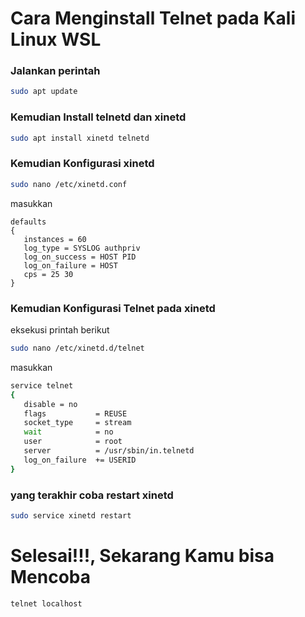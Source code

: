 # Cara Menginstall Telnet pada Kali Linux WSL
### Jalankan perintah
```bash
sudo apt update
```
### Kemudian Install telnetd dan xinetd
```bash
sudo apt install xinetd telnetd
```
### Kemudian Konfigurasi xinetd
```bash
sudo nano /etc/xinetd.conf
```
masukkan
```
defaults
{
   instances = 60
   log_type = SYSLOG authpriv
   log_on_success = HOST PID
   log_on_failure = HOST
   cps = 25 30
}
```
### Kemudian Konfigurasi Telnet pada xinetd
eksekusi printah berikut
```bash
sudo nano /etc/xinetd.d/telnet
```
masukkan
``` bash
service telnet
{
   disable = no
   flags           = REUSE
   socket_type     = stream
   wait            = no
   user            = root
   server          = /usr/sbin/in.telnetd
   log_on_failure  += USERID
}
```
### yang terakhir coba restart xinetd
```bash
sudo service xinetd restart
```
# Selesai!!!, Sekarang Kamu bisa Mencoba
```bash
telnet localhost
```
